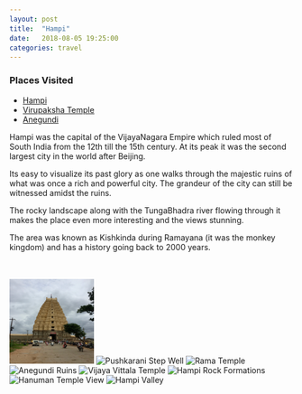 ```yaml
---
layout: post
title:  "Hampi"
date:   2018-08-05 19:25:00
categories: travel
---
```

<div class="post-sidebar">
    <h3>Places Visited</h3>
    <ul>
    <li><a href="https://en.wikipedia.org/wiki/Hampi" target="_blank">Hampi</a></li>
    <li><a href="https://en.wikipedia.org/wiki/Virupaksha_Temple,_Hampi" target="_blank">Virupaksha Temple</a></li>
    <li><a href="https://en.wikipedia.org/wiki/Anegundi" target="_blank">Anegundi</a></li>
    </ul>
</div>
Hampi was the capital of the VijayaNagara Empire which ruled most of South India from the 12th till the 15th century. At its peak it was the second largest city in the world after Beijing.

Its easy to visualize its past glory as one walks through the majestic ruins of what was once a rich and powerful city. The grandeur of the city can still be witnessed amidst the ruins.

The rocky landscape along with the TungaBhadra river flowing through it makes the place even more interesting and the views stunning.

The area was known as Kishkinda during Ramayana (it was the monkey kingdom) and has a history going back to 2000 years.

<br><br>
<img class="myImg" src="/assets/IMG_8897.jpg" alt="Veerupaksha Temple" width="150" height="150">
<img class="myImg" src="{{site.baseurl}}/assets/IMG_8976.jpg" alt="Pushkarani Step Well" width="150" height="150">
<img class="myImg" src="{{site.url}}/assets/IMG_8999.jpg" alt="Rama Temple" width="150" height="150">
<img class="myImg" src="{{site.url}}/assets/IMG_8802.jpg" alt="Anegundi Ruins" width="150" height="150">
<img class="myImg" src="{{site.url}}/assets/IMG_8835.jpg" alt="Vijaya Vittala Temple" width="150" height="150">
<img class="myImg" src="{{site.url}}/assets/IMG_9137.jpg" alt="Hampi Rock Formations" width="150" height="150">
<img class="myImg" src="{{site.url}}/assets/IMG_9160.jpg" alt="Hanuman Temple View" width="150" height="150">
<img class="myImg" src="{{site.url}}/assets/IMG_9176.jpg" alt="Hampi Valley" width="150" height="150">
<br>

<div id='mapid' style='width: 700px; height: 400px;'></div>

<script>
makeMap(L, [15.35067, 76.492455], "Hampi", 9); 
</script>
